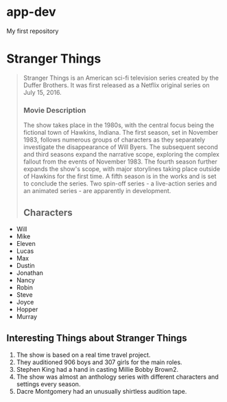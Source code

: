 # app-dev
My first repository
# Stranger Things
> Stranger Things is an American sci-fi television series created by the Duffer Brothers. It was first released as a Netflix original series on July 15, 2016.
>
> ### Movie Description
> The show takes place in the 1980s, with the central focus being the fictional town of Hawkins, Indiana. The first season, set in November 1983, follows numerous groups of characters as they separately investigate the disappearance of Will Byers. The subsequent second and third seasons expand the narrative scope, exploring the complex fallout from the events of November 1983. The fourth season further expands the show's scope, with major storylines taking place outside of Hawkins for the first time. A fifth season is in the works and is set to conclude the series. Two spin-off series - a live-action series and an animated series - are apparently in development.
>
> ## Characters
- Will
- Mike
- Eleven
- Lucas
- Max
- Dustin
- Jonathan
- Nancy
- Robin
- Steve
- Joyce
- Hopper
- Murray

## Interesting Things about Stranger Things
1. The show is based on a real time travel project.
2. They auditioned 906 boys and 307 girls for the main roles.
3. Stephen King had a hand in casting Millie Bobby Brown2.
4. The show was almost an anthology series with different characters and settings every season.
5. Dacre Montgomery had an unusually shirtless audition tape.
